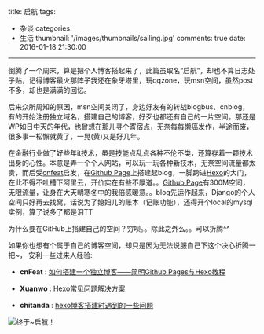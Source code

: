 title: 启航
tags:
  - 杂谈
categories:
  - 生活
thumbnail: '/images/thumbnails/sailing.jpg'
comments: true
date: 2016-01-18 21:30:00

---

倒腾了一个周末，算是把个人博客搭起来了，此篇虽取名“启航”，却也不算日志处子贴，记得博客最火那阵子我还在象牙塔里，玩qqzone，玩msn空间，虽然post不多，却也是满满的回忆。

<!-- more --><!-- indicate-the-source -->

后来众所周知的原因，msn空间关闭了，身边好友有的转战blogbus、cnblog，有的开始注册独立域名，搭建自己的博客，好歹也都还有自己的一片空间。那还是WP如日中天的年代，也曾想在那儿寻个寄宿点，无奈每每懒癌发作，半途而废，很多事一松懈就黄了，一晃(黄)又是好几年。

在金融行业做了好些年it技术，虽是技能点乱点各种不伦不类，还算存着一颗技术出身的心性。本意是弄一个个人网站，可以玩一玩各种新技术，无奈空间流量都太贵，而后受[cnfeat](http://cnfeat.com/)启发，在[Github Page](https://pages.github.com/)上搭建起blog，一脚跨进[Hexo](http://hexo.io)的大门，在此不得不吐槽下阿里云，开价实在有些不厚道。。[Github Page](https://pages.github.com/)有300M空间，无限流量，让身在大天朝寒冬中的我倍感暖意。。blog先运作起来，Django的个人空间只好再去找窝，话说为了媳妇儿的账本（记账功能），还得开个local的mysql实例，算了说多了都是泪TT

为什么要在GitHub上搭建自己的空间？穷呗。。除此之外么。。可以折腾^^

如果你也想有个属于自己的博客空间，却只是因为无法说服自己下这个决心折腾一把~， 安利一些过来人经验:

* **cnFeat** : [如何搭建一个独立博客——简明Github Pages与Hexo教程](http://www.jianshu.com/p/05289a4bc8b2)

* **Xuanwo** : [Hexo常见问题解决方案](https://xuanwo.org/2014/08/14/hexo-usual-problem/)

* **chitanda** : [hexo博客搭建时遇到的一些问题](https://segmentfault.com/a/1190000003710962?_ea=336354/)

![终于~启航！](/images/posts/virgin-post/sails.jpg "启航")